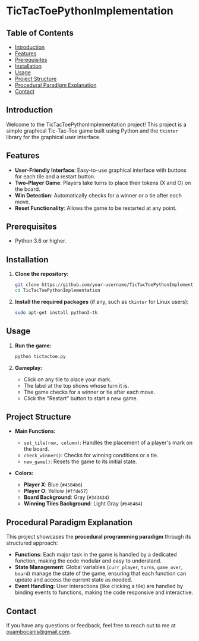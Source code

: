 # TicTacToePythonImplementation

## Table of Contents
- [Introduction](#introduction)
- [Features](#features)
- [Prerequisites](#prerequisites)
- [Installation](#installation)
- [Usage](#usage)
- [Project Structure](#project-structure)
- [Procedural Paradigm Explanation](#procedural-paradigm-explanation)
- [Contact](#contact)

## Introduction
Welcome to the TicTacToePythonImplementation project! This project is a simple graphical Tic-Tac-Toe game built using Python and the `tkinter` library for the graphical user interface.

## Features
- **User-Friendly Interface**: Easy-to-use graphical interface with buttons for each tile and a restart button.
- **Two-Player Game**: Players take turns to place their tokens (X and O) on the board.
- **Win Detection**: Automatically checks for a winner or a tie after each move.
- **Reset Functionality**: Allows the game to be restarted at any point.

## Prerequisites
- Python 3.6 or higher.

## Installation
1. **Clone the repository:**
    ```sh
    git clone https://github.com/your-username/TicTacToePythonImplementation.git
    cd TicTacToePythonImplementation
    ```

2. **Install the required packages** (if any, such as `tkinter` for Linux users):
    ```sh
    sudo apt-get install python3-tk
    ```

## Usage
1. **Run the game:**
    ```sh
    python tictactoe.py
    ```

2. **Gameplay:**
   - Click on any tile to place your mark.
   - The label at the top shows whose turn it is.
   - The game checks for a winner or tie after each move.
   - Click the "Restart" button to start a new game.

## Project Structure
- **Main Functions:**
  - `set_tile(row, column)`: Handles the placement of a player's mark on the board.
  - `check_winner()`: Checks for winning conditions or a tie.
  - `new_game()`: Resets the game to its initial state.

- **Colors:**
  - **Player X**: Blue (`#4584b6`)
  - **Player O**: Yellow (`#ffde57`)
  - **Board Background**: Gray (`#343434`)
  - **Winning Tiles Background**: Light Gray (`#646464`)

## Procedural Paradigm Explanation
This project showcases the **procedural programming paradigm** through its structured approach:
- **Functions**: Each major task in the game is handled by a dedicated function, making the code modular and easy to understand.
- **State Management**: Global variables (`curr_player`, `turns`, `game_over`, `board`) manage the state of the game, ensuring that each function can update and access the current state as needed.
- **Event Handling**: User interactions (like clicking a tile) are handled by binding events to functions, making the code responsive and interactive.

## Contact
If you have any questions or feedback, feel free to reach out to me at ouambocanis@gmail.com.
